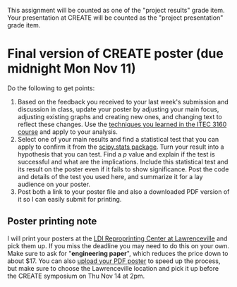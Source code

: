 This assignment will be counted as one of the "project results" grade item.  Your presentation at CREATE will be counted as the "project presentation" grade item.

# Final version of CREATE poster (due midnight Mon Nov 11)

Do the following to get points:

1. Based on the feedback you received to your last week's submission and discussion in class, update your poster by adjusting your main focus, adjusting existing graphs and creating new ones, and changing text to reflect these changes. Use the [techniques you learned in the ITEC 3160 course](https://cengique.github.io/lectures-prog-data-analysis/chapter-data-wrangle-aggregate/#/) and apply to your analysis.
2. Select one of your main results and find a statistical test that you can apply to confirm it from the [scipy.stats package](https://docs.scipy.org/doc/scipy/reference/stats.html). Turn your result into a hypothesis that you can test. Find a *p* value and explain if the test is successful and what are the implications. Include this statistical test and its result on the poster even if it fails to show significance. Post the code and details of the test you used here, and summarize it for a lay audience on your poster.
3. Post both a link to your poster file and also a downloaded PDF version of it so I can easily submit for printing.

## Poster printing note

I will print your posters at the [LDI Reproprinting Center at Lawrenceville](https://ldireproprinting.com/find-a-location/) and pick them up. If you miss the deadline you may need to do this on your own. Make sure to ask for "**engineering paper**", which reduces the price down to  about $17. You can also [upload your PDF poster](https://www.ldiline.com/upload) to speed up the process, but make sure to choose the Lawrenceville location and pick it up before the CREATE symposium on Thu Nov 14 at 2pm.
